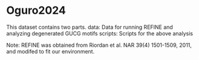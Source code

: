 # Oguro2024

This dataset contains two parts.
data: Data for running REFINE and analyzing degenerated GUCG motifs
scripts: Scripts for the above analysis

Note: REFINE was obtained from Riordan et al. NAR 39(4) 1501-1509, 2011, and modifed to fit our environment.
